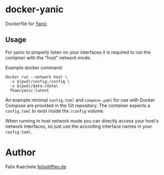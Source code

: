 # docker-yanic

Dockerfile for [Yanic](https://github.com/FreifunkBremen/yanic)

## Usage

For yanic to properly listen on your interfaces it is required to run the
container with the "host" network mode.

Example docker command:

```
docker run --network host \
  -v $(pwd)/config:/config \
  -v $(pwd)/data:/data\
  fkae/yanic:latest
```

An example minimal `config.toml` and `compose.yaml` for use with Docker Compose
are provided in the Git repository. The container expects a `config.toml` to
exist inside the `/config` volume.

When running in host network mode you can directly access your host's network
interfaces, so just use the according interface names in your `config.toml`.

# Author

Felix Kaechele <felix@fflev.de>
